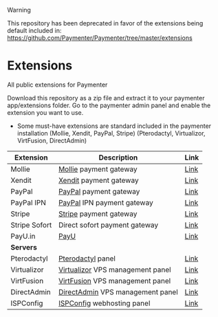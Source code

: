 > [!WARNING]  
> This repository has been deprecated in favor of the extensions being default included in: https://github.com/Paymenter/Paymenter/tree/master/extensions

# Extensions
All public extensions for Paymenter

Download this repository as a zip file and extract it to your paymenter app/extensions folder.
Go to the paymenter admin panel and enable the extension you want to use.


- Some must-have extensions are standard included in the paymenter installation (Mollie, Xendit, PayPal, Stripe) (Pterodactyl, Virtualizor, VirtFusion, DirectAdmin)

| Extension | Description | Link |
| --- | --- | --- |
| Mollie | [Mollie](https://mollie.com) payment gateway | [Link](https://github.com/Paymenter/Extensions/tree/main/Gateways/Mollie)
| Xendit | [Xendit](https://xendit.com) payment gateway | [Link](https://github.com/Paymenter/Extensions/tree/main/Gateways/Xendit)
| PayPal | [PayPal](https://developer.paypal.com) payment gateway | [Link](https://github.com/Paymenter/Extensions/tree/main/Gateways/PayPal)
| PayPal IPN | [PayPal](https://developer.paypal.com) IPN payment gateway | [Link](https://github.com/Paymenter/Extensions/tree/main/Gateways/PayPal_IPN)
| Stripe | [Stripe](https://stripe.com) payment gateway | [Link](https://github.com/Paymenter/Extensions/tree/main/Gateways/Stipe)
| Stripe Sofort | Direct sofort payment gateway | [Link](https://github.com/Paymenter/Extensions/tree/main/Gateways/StripeSofort)
| PayU.in | [PayU](https://payu.in) | [Link](https://github.com/Paymenter/Extensions/tree/main/Gateways/PayU) 
| **Servers** |  | |  |
| Pterodactyl | [Pterodactyl](https://pterodactyl.io) panel | [Link](https://github.com/Paymenter/Extensions/tree/main/Servers/Pterodactyl)
| Virtualizor | [Virtualizor](https://virtualizor.com) VPS management panel | [Link](https://github.com/Paymenter/Extensions/tree/main/Servers/Virtualizor)
| VirtFusion | [VirtFusion](https://virtfusion.com) VPS management panel | [Link](https://github.com/Paymenter/Extensions/tree/main/Servers/VirtFusion)
| DirectAdmin | [DirectAdmin](https://directadmin.com) VPS management panel | [Link](https://github.com/Paymenter/Extensions/tree/main/Servers/DirectAdmin)
| ISPConfig | [ISPConfig](https://www.ispconfig.org) webhosting panel |  [Link](https://github.com/Paymenter/Extensions/tree/main/Servers/ISPConfig)

